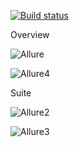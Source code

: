 [![Build status](https://ci.appveyor.com/api/projects/status/sah5ka7oopl6xo4p?svg=true)](https://ci.appveyor.com/project/DaryaJenkins/aqa-home-5)

Overview

![Allure](https://i.postimg.cc/6QpqrpYh/Allure-Report.png)

![Allure4](https://i.postimg.cc/MH3vHcC4/Allure-Report4.jpg)

Suite

![Allure2](https://i.postimg.cc/VsVq53sT/Allure-Report2.png)

![Allure3](https://i.postimg.cc/PqSL9wPc/Allure-Report3.png)
